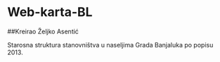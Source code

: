 # Web-karta-BL
 
##Kreirao Željko Asentić

Starosna struktura stanovništva u naseljima Grada Banjaluka po popisu 2013.
